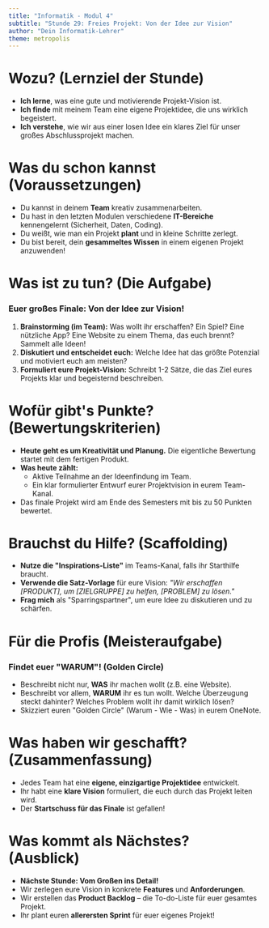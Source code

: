 ```yaml
---
title: "Informatik - Modul 4"
subtitle: "Stunde 29: Freies Projekt: Von der Idee zur Vision"
author: "Dein Informatik-Lehrer"
theme: metropolis
---
```


# Wozu? (Lernziel der Stunde)

*   **Ich lerne**, was eine gute und motivierende Projekt-Vision ist.
*   **Ich finde** mit meinem Team eine eigene Projektidee, die uns wirklich begeistert.
*   **Ich verstehe**, wie wir aus einer losen Idee ein klares Ziel für unser großes Abschlussprojekt machen.

# Was du schon kannst (Voraussetzungen)

*   Du kannst in deinem **Team** kreativ zusammenarbeiten.
*   Du hast in den letzten Modulen verschiedene **IT-Bereiche** kennengelernt (Sicherheit, Daten, Coding).
*   Du weißt, wie man ein Projekt **plant** und in kleine Schritte zerlegt.
*   Du bist bereit, dein **gesammeltes Wissen** in einem eigenen Projekt anzuwenden!

# Was ist zu tun? (Die Aufgabe)

### Euer großes Finale: Von der Idee zur Vision!

1.  **Brainstorming (im Team):** Was wollt ihr erschaffen? Ein Spiel? Eine nützliche App? Eine Website zu einem Thema, das euch brennt? Sammelt alle Ideen!
2.  **Diskutiert und entscheidet euch:** Welche Idee hat das größte Potenzial und motiviert euch am meisten?
3.  **Formuliert eure Projekt-Vision:** Schreibt 1-2 Sätze, die das Ziel eures Projekts klar und begeisternd beschreiben.

# Wofür gibt's Punkte? (Bewertungskriterien)

*   **Heute geht es um Kreativität und Planung.** Die eigentliche Bewertung startet mit dem fertigen Produkt.
*   **Was heute zählt:**
    *   Aktive Teilnahme an der Ideenfindung im Team.
    *   Ein klar formulierter Entwurf eurer Projektvision in eurem Team-Kanal.
*   Das finale Projekt wird am Ende des Semesters mit bis zu 50 Punkten bewertet.

# Brauchst du Hilfe? (Scaffolding)

*   **Nutze die "Inspirations-Liste"** im Teams-Kanal, falls ihr Starthilfe braucht.
*   **Verwende die Satz-Vorlage** für eure Vision: *"Wir erschaffen [PRODUKT], um [ZIELGRUPPE] zu helfen, [PROBLEM] zu lösen."*
*   **Frag mich** als "Sparringspartner", um eure Idee zu diskutieren und zu schärfen.

# Für die Profis (Meisteraufgabe)

### Findet euer "WARUM"! (Golden Circle)

*   Beschreibt nicht nur, **WAS** ihr machen wollt (z.B. eine Website).
*   Beschreibt vor allem, **WARUM** ihr es tun wollt. Welche Überzeugung steckt dahinter? Welches Problem wollt ihr damit wirklich lösen?
*   Skizziert euren "Golden Circle" (Warum - Wie - Was) in eurem OneNote.

# Was haben wir geschafft? (Zusammenfassung)

*   Jedes Team hat eine **eigene, einzigartige Projektidee** entwickelt.
*   Ihr habt eine **klare Vision** formuliert, die euch durch das Projekt leiten wird.
*   Der **Startschuss für das Finale** ist gefallen!

# Was kommt als Nächstes? (Ausblick)

*   **Nächste Stunde: Vom Großen ins Detail!**
*   Wir zerlegen eure Vision in konkrete **Features** und **Anforderungen**.
*   Wir erstellen das **Product Backlog** – die To-do-Liste für euer gesamtes Projekt.
*   Ihr plant euren **allerersten Sprint** für euer eigenes Projekt!

